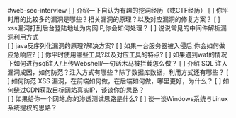 #web-sec-interview
 [ ] 介绍一下自认为有趣的挖洞经历（或CTF经历）
 [ ] 你平时用的比较多的漏洞是哪些？相关漏洞的原理？以及对应漏洞的修复方案？
 [ ] xss漏洞打到后台登陆地址为内网IP,你会如何处理？
 [ ] 说说常见的中间件解析漏洞利用方式  
 [ ] java反序列化漏洞的原理?解决方案?
 [ ] 如果一台服务器被入侵后,你会如何做应急响应?
 [ ] 你平时使用哪些工具?以及对应工具的特点?
 [ ] 如果遇到waf的情况下如何进行sql注入/上传Webshell/一句话木马被拦截怎么做？
 [ ] 介绍 SQL 注入漏洞成因，如何防范？注入方式有哪些？除了数据库数据，利用方式还有哪些？
 [ ] 如何防范 XSS 漏洞，在前端如何做，在后端如何做，哪里更好，为什么？
 [ ] 如何绕过CDN获取目标网站真实IP，谈谈你的思路？  
 [ ] 如果给你一个网站,你的渗透测试思路是什么?
 [ ] 谈一谈Windows系统与Linux系统提权的思路？  
